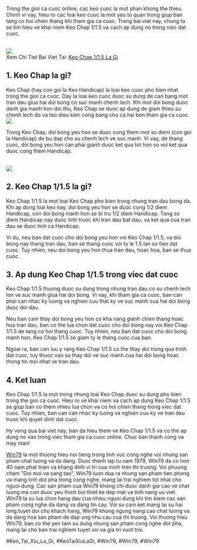 <p>Trong the gioi ca cuoc online, cac keo cuoc la mot phan khong the thieu. Chinh vi vay, hieu ro cac loai keo cuoc la mot yeu to quan trong giup ban tang co hoi chien thang khi tham gia ca cuoc. Trong bai viet nay, chung ta se tim hieu ve khai niem Keo Chap 1/1.5 va cach ap dung no trong viec dat cuoc.</p><br><img src="https://win79club1.com/wp-content/uploads/2025/04/Keo-chap-115-la-gi.png"></br>
Xem Chi Tiet Bai Viet Tai: <a href="https://win79club1.com/keo-chap-115-la-gi/">Keo Chap 1/1.5 La Gi</a><h2>1. Keo Chap la gi?</h2><p>Keo Chap (hay con goi la Keo Handicap) la loai keo cuoc pho bien nhat trong the gioi ca cuoc. Day la loai keo cuoc duoc su dung de can bang mot tran dau giua hai doi bong co suc manh chenh lech. Khi mot doi bong duoc danh gia manh hon doi thu, Keo Chap se duoc ap dung de giam thieu su chenh lech do va tao dieu kien cong bang cho ca hai ben tham gia ca cuoc.<br><img src="https://win79club1.com/wp-content/uploads/2025/04/Keo-chap-115-la-gi.png"></br><p>Trong Keo Chap, doi bong yeu hon se duoc cong them mot so diem (con goi la Handicap) de bu dap cho su chenh lech ve suc manh. Vi vay, de thang cuoc, doi bong yeu hon can phai gianh duoc ket qua tot hon so voi ket qua duoc cong them Handicap.</p><br><img src="https://win79club1.com/wp-content/uploads/2025/04/Cach-doc-keo-chap-115-chuan-xac-nhat.png"></br><h2>2. Keo Chap 1/1.5 la gi?</h2><p>Keo Chap 1/1.5 la mot loai Keo Chap pho bien trong nhung tran dau bong da. Khi ap dung loai keo nay, doi bong yeu hon se duoc cong 1/2 diem Handicap, con doi bong manh hon se bi tru 1/2 diem Handicap. Tong so diem Handicap nay duoc tinh truoc khi tran dau bat dau, va ket qua cua tran dau se duoc tinh ca Handicap.<p>Vi du, neu ban dat cuoc cho doi bong yeu hon voi Keo Chap 1/1.5, va doi bong nay thang tran dau, ban se thang cuoc voi ty le 1.5 lan so tien dat cuoc. Tuy nhien, neu doi bong yeu hon thua tran dau, hoac hoa, ban se thua cuoc.</p><h2>3. Ap dung Keo Chap 1/1.5 trong viec dat cuoc</h2><p>Keo Chap 1/1.5 thuong duoc su dung trong nhung tran dau co su chenh lech lon ve suc manh giua hai doi bong. Vi vay, khi tham gia ca cuoc, ban can phai can nhac ky luong va nghien cuu that ky ve suc manh cua hai doi bong duoc doi dau.<p>Neu ban cam thay doi bong yeu hon co kha nang gianh chien thang hoac hoa tran dau, ban co the lua chon dat cuoc cho doi bong nay voi Keo Chap 1/1.5 de tang co hoi thang cuoc. Tuy nhien, neu ban dat cuoc cho doi bong manh hon, Keo Chap 1/1.5 se giam ty le thang cuoc cua ban.</p><p>Ngoai ra, ban can luu y rang Keo Chap 1/1.5 co the thay doi trong qua trinh dat cuoc, tuy thuoc vao su thay doi ve suc manh cua hai doi bong hoac thong tin moi nhat ve tran dau.</p><h2>4. Ket luan</h2><p>Keo Chap 1/1.5 la mot trong nhung loai Keo Chap duoc su dung pho bien trong the gioi ca cuoc. Hieu ro ve khai niem va cach ap dung Keo Chap 1/1.5 se giup ban co them nhieu lua chon va co hoi chien thang trong viec dat cuoc. Tuy nhien, ban can can nhac ky luong va nghien cuu ky ve tran dau truoc khi quyet dinh dat cuoc.</p><p>Hy vong qua bai viet nay, ban da hieu them ve Keo Chap 1/1.5 va co the ap dung no vao trong viec tham gia ca cuoc online. Chuc ban thanh cong va may man!</p><p><a href="https://win79club1.com/">Win79</a> la mot thuong hieu noi tieng trong linh vuc cong nghe voi nhung san pham chat luong va da dang. Duoc thanh lap tu nam 1979, Win79 da co hon 40 nam phat trien va khang dinh vi tri cua minh tren thi truong. Voi phuong cham "Doi moi va sang tao", Win79 luon dua ra nhung san pham tien phong va mang tinh dot pha trong cong nghe, mang lai trai nghiem tot nhat cho nguoi dung. Cac san pham cua Win79 khong chi duoc danh gia cao ve chat luong ma con duoc yeu thich boi thiet ke dep mat va tinh nang uu viet. Win79 la su lua chon hang dau cua nhieu nguoi dung khi tim kiem cac san pham cong nghe da dang va dang tin cay. Voi su cam ket mang lai su hai long tuyet doi cho khach hang, Win79 khong ngung nang cao chat luong va da dang hoa san pham de dap ung nhu cau cua thi truong. Voi thuong hieu Win79, ban co the yen tam su dung nhung san pham cong nghe dot pha, mang lai cho ban trai nghiem tuyet voi va gia tri vuot troi.</p>
#Keo_Tai_Xiu_La_Gi, #KeoTaiXiuLaGi, #Win79, #Win79, #Win79
